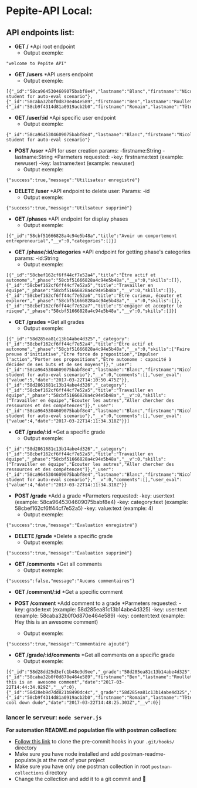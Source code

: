 # Pepite-API Local:

## API endpoints list:
* **GET /**
  *Api root endpoint
  * Output exemple:
```
"welcome to Pepite API"
```

* **GET /users**
  *API users endpoint
  * Output exemple:
```
[{"_id":"58ca9645304609075babf8e4","lastname":"Blanc","firstname":"Nicolas","_comment":"virgin student for auto-eval scenario"},{"_id":"58caba32b0f0d870e464e589","firstname":"Ben","lastname":"Roullet","__v":0},{"_id":"58cb9f4314d81a0919acb2b0","firstname":"Romain","lastname":"Tête","__v":0}]
```

* **GET /user/:id**
  *Api specific user endpoint
  * Output exemple:
```
{"_id":"58ca9645304609075babf8e4","lastname":"Blanc","firstname":"Nicolas","_comment":"virgin student for auto-eval scenario"}
```

* **POST /user**
  *API for user creation
params:
-firstname:String
-lastname:String
  *Parmeters requested:
-key: firstname:text (example: newuser)
-key: lastname:text (example: newuser)
  * Output exemple:
```
{"success":true,"message":"Utilisateur enregistré"}
```

* **DELETE /user**
  *API endpoint to delete user:
Params:
-id
  * Output exemple:
```
{"success":true,"message":"Utilsateur supprimé"}
```

* **GET /phases**
  *API endpoint for display phases 
  * Output exemple:
```
[{"_id":"58cbf51666828a4c94e5b48a","title":"Avoir un comportement entrepreneurial","__v":0,"categories":[]}]
```

* **GET /phase/:id/categories**
  *API endpoint for getting phase's categories
params:
-id:String
  * Output exemple:
```
[{"_id":"58cbef162cf6ff44cf7e52a4","title":"Être actif et autonome","_phase":"58cbf51666828a4c94e5b48a","__v":0,"skills":[]},{"_id":"58cbef162cf6ff44cf7e52a5","title":"Travailler en équipe","_phase":"58cbf51666828a4c94e5b48a","__v":0,"skills":[]},{"_id":"58cbef162cf6ff44cf7e52a6","title":"Être curieux, écouter et explorer","_phase":"58cbf51666828a4c94e5b48a","__v":0,"skills":[]},{"_id":"58cbef162cf6ff44cf7e52a7","title":"S'engager et accepter le risque","_phase":"58cbf51666828a4c94e5b48a","__v":0,"skills":[]}]
```

* **GET /grades**
  *Get all grades
  * Output exemple:
```
[{"_id":"58d285ea81c13b14abe4d325","_category":{"_id":"58cbef162cf6ff44cf7e52a4","title":"Être actif et autonome","_phase":"58cbf51666828a4c94e5b48a","__v":0,"skills":["Faire preuve d'initiative","Être force de proposition","Impulser l'action","Porter ses propositions","Être autonome : capacité à décider de ses buts et de ses moyens"]},"_user":{"_id":"58ca9645304609075babf8e4","lastname":"Blanc","firstname":"Nicolas","_comment":"virgin student for auto-eval scenario"},"__v":0,"comments":[],"user_eval":{"value":5,"date":"2017-03-22T14:10:50.475Z"}},{"_id":"58d2861681c13b14abe4d326","_category":{"_id":"58cbef162cf6ff44cf7e52a5","title":"Travailler en équipe","_phase":"58cbf51666828a4c94e5b48a","__v":0,"skills":["Travailler en équipe","Écouter les autres","Aller chercher des ressources et des compétences"]},"_user":{"_id":"58ca9645304609075babf8e4","lastname":"Blanc","firstname":"Nicolas","_comment":"virgin student for auto-eval scenario"},"__v":0,"comments":[],"user_eval":{"value":4,"date":"2017-03-22T14:11:34.318Z"}}]
```

* **GET /grade/:id**
  *Get a specific grade
  * Output exemple:
```
{"_id":"58d2861681c13b14abe4d326","_category":{"_id":"58cbef162cf6ff44cf7e52a5","title":"Travailler en équipe","_phase":"58cbf51666828a4c94e5b48a","__v":0,"skills":["Travailler en équipe","Écouter les autres","Aller chercher des ressources et des compétences"]},"_user":{"_id":"58ca9645304609075babf8e4","lastname":"Blanc","firstname":"Nicolas","_comment":"virgin student for auto-eval scenario"},"__v":0,"comments":[],"user_eval":{"value":4,"date":"2017-03-22T14:11:34.318Z"}}
```

* **POST /grade**
  *Add a grade
  *Parmeters requested:
-key: user:text (example: 58ca9645304609075babf8e4)
-key: category:text (example: 58cbef162cf6ff44cf7e52a5)
-key: value:text (example: 4)
  * Output exemple:
```
{"success":true,"message":"Évaluation enregistré"}
```

* **DELETE /grade**
  *Delete a specific grade
  * Output exemple:
```
{"success":true,"message":"Évaluation supprimé"}
```

* **GET /comments**
  *Get all comments 
  * Output exemple:
```
{"success":false,"message":"Aucuns commentaires"}
```

* **GET /comment/:id**
  *Get a specific comment

* **POST /comment**
  *Add comment to a grade
  *Parmeters requested:
-key: grade:text (example: 58d285ea81c13b14abe4d325)
-key: user:text (example: 58caba32b0f0d870e464e589)
-key: content:text (example: Hey this is an  awesome comment)
  * Output exemple:
```
{"success":true,"message":"Commentaire ajouté"}
```

* **GET /grade/:id/comments**
  *Get all comments on a specific grade
  * Output exemple:
```
[{"_id":"58d28dd25d3efc1b48e3d9ee","_grade":"58d285ea81c13b14abe4d325","_user":{"_id":"58caba32b0f0d870e464e589","firstname":"Ben","lastname":"Roullet","__v":0},"content":"Hey this is an  awesome comment","date":"2017-03-22T14:44:34.929Z","__v":0},{"_id":"58d28eb9d7dd821b8490dc4c","_grade":"58d285ea81c13b14abe4d325","_user":{"_id":"58cb9f4314d81a0919acb2b0","firstname":"Romain","lastname":"Tête","__v":0},"content":"Hey cool down dude","date":"2017-03-22T14:48:25.303Z","__v":0}]
```



### lancer le serveur: `node server.js`
**For automation README.md population file with postman collection:**
* [Follow this link](http://git.skilvioo.net/team/api-doc-hook) to clone the pre-commit hooks in your `.git/hooks/` directory
* Make sure you have node installed and add postman-readme-populate.js at the root of your project
* Make sure you have only one postman collection in root `postman-collections` directory
* Change the collection and add it to a git commit and :tada:
